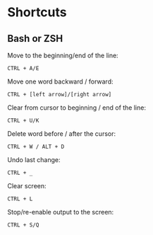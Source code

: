 # Shortcuts

## Bash or ZSH

Move to the beginning/end of the line:

```
CTRL + A/E
```
Move one word backward / forward:

```
CTRL + [left arrow]/[right arrow]
```

Clear from cursor to beginning / end of the line:

```
CTRL + U/K
```

Delete word before / after the cursor:

```
CTRL + W / ALT + D
```
Undo last change:

```
CTRL + _
```

Clear screen:

```
CTRL + L
```

Stop/re-enable output to the screen:

```
CTRL + S/Q
```
